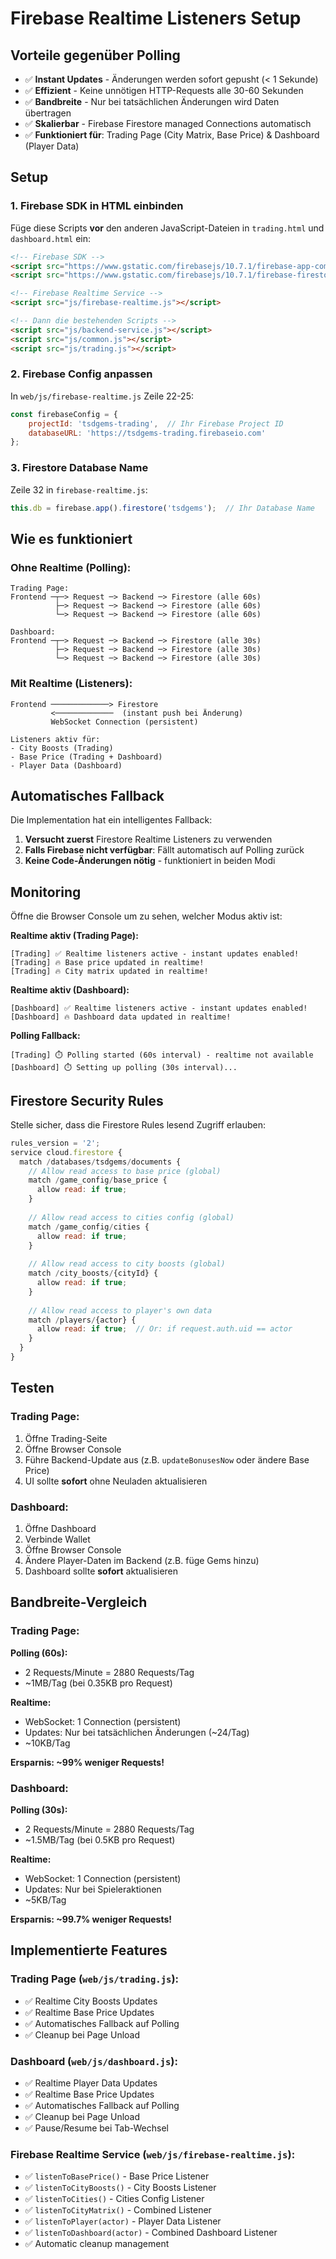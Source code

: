 # Firebase Realtime Listeners Setup

## Vorteile gegenüber Polling

- ✅ **Instant Updates** - Änderungen werden sofort gepusht (< 1 Sekunde)
- ✅ **Effizient** - Keine unnötigen HTTP-Requests alle 30-60 Sekunden
- ✅ **Bandbreite** - Nur bei tatsächlichen Änderungen wird Daten übertragen
- ✅ **Skalierbar** - Firebase Firestore managed Connections automatisch
- ✅ **Funktioniert für**: Trading Page (City Matrix, Base Price) & Dashboard (Player Data)

## Setup

### 1. Firebase SDK in HTML einbinden

Füge diese Scripts **vor** den anderen JavaScript-Dateien in `trading.html` und `dashboard.html` ein:

```html
<!-- Firebase SDK -->
<script src="https://www.gstatic.com/firebasejs/10.7.1/firebase-app-compat.js"></script>
<script src="https://www.gstatic.com/firebasejs/10.7.1/firebase-firestore-compat.js"></script>

<!-- Firebase Realtime Service -->
<script src="js/firebase-realtime.js"></script>

<!-- Dann die bestehenden Scripts -->
<script src="js/backend-service.js"></script>
<script src="js/common.js"></script>
<script src="js/trading.js"></script>
```

### 2. Firebase Config anpassen

In `web/js/firebase-realtime.js` Zeile 22-25:

```javascript
const firebaseConfig = {
    projectId: 'tsdgems-trading',  // Ihr Firebase Project ID
    databaseURL: 'https://tsdgems-trading.firebaseio.com'
};
```

### 3. Firestore Database Name

Zeile 32 in `firebase-realtime.js`:

```javascript
this.db = firebase.app().firestore('tsdgems');  // Ihr Database Name
```

## Wie es funktioniert

### Ohne Realtime (Polling):
```
Trading Page:
Frontend ─┬─> Request ─> Backend ─> Firestore (alle 60s)
          ├─> Request ─> Backend ─> Firestore (alle 60s)
          └─> Request ─> Backend ─> Firestore (alle 60s)

Dashboard:
Frontend ─┬─> Request ─> Backend ─> Firestore (alle 30s)
          ├─> Request ─> Backend ─> Firestore (alle 30s)
          └─> Request ─> Backend ─> Firestore (alle 30s)
```

### Mit Realtime (Listeners):
```
Frontend ─────────────> Firestore
         <─────────────  (instant push bei Änderung)
         WebSocket Connection (persistent)
         
Listeners aktiv für:
- City Boosts (Trading)
- Base Price (Trading + Dashboard)
- Player Data (Dashboard)
```

## Automatisches Fallback

Die Implementation hat ein intelligentes Fallback:

1. **Versucht zuerst** Firestore Realtime Listeners zu verwenden
2. **Falls Firebase nicht verfügbar**: Fällt automatisch auf Polling zurück
3. **Keine Code-Änderungen nötig** - funktioniert in beiden Modi

## Monitoring

Öffne die Browser Console um zu sehen, welcher Modus aktiv ist:

**Realtime aktiv (Trading Page):**
```
[Trading] ✅ Realtime listeners active - instant updates enabled!
[Trading] 🔥 Base price updated in realtime!
[Trading] 🔥 City matrix updated in realtime!
```

**Realtime aktiv (Dashboard):**
```
[Dashboard] ✅ Realtime listeners active - instant updates enabled!
[Dashboard] 🔥 Dashboard data updated in realtime!
```

**Polling Fallback:**
```
[Trading] ⏱️ Polling started (60s interval) - realtime not available
[Dashboard] ⏱️ Setting up polling (30s interval)...
```

## Firestore Security Rules

Stelle sicher, dass die Firestore Rules lesend Zugriff erlauben:

```javascript
rules_version = '2';
service cloud.firestore {
  match /databases/tsdgems/documents {
    // Allow read access to base price (global)
    match /game_config/base_price {
      allow read: if true;
    }
    
    // Allow read access to cities config (global)
    match /game_config/cities {
      allow read: if true;
    }
    
    // Allow read access to city boosts (global)
    match /city_boosts/{cityId} {
      allow read: if true;
    }
    
    // Allow read access to player's own data
    match /players/{actor} {
      allow read: if true;  // Or: if request.auth.uid == actor
    }
  }
}
```

## Testen

### Trading Page:
1. Öffne Trading-Seite
2. Öffne Browser Console
3. Führe Backend-Update aus (z.B. `updateBonusesNow` oder ändere Base Price)
4. UI sollte **sofort** ohne Neuladen aktualisieren

### Dashboard:
1. Öffne Dashboard
2. Verbinde Wallet
3. Öffne Browser Console
4. Ändere Player-Daten im Backend (z.B. füge Gems hinzu)
5. Dashboard sollte **sofort** aktualisieren

## Bandbreite-Vergleich

### Trading Page:
**Polling (60s):**
- 2 Requests/Minute = 2880 Requests/Tag
- ~1MB/Tag (bei 0.35KB pro Request)

**Realtime:**
- WebSocket: 1 Connection (persistent)
- Updates: Nur bei tatsächlichen Änderungen (~24/Tag)
- ~10KB/Tag

**Ersparnis: ~99% weniger Requests!**

### Dashboard:
**Polling (30s):**
- 2 Requests/Minute = 2880 Requests/Tag
- ~1.5MB/Tag (bei 0.5KB pro Request)

**Realtime:**
- WebSocket: 1 Connection (persistent)
- Updates: Nur bei Spieleraktionen
- ~5KB/Tag

**Ersparnis: ~99.7% weniger Requests!**

## Implementierte Features

### Trading Page (`web/js/trading.js`):
- ✅ Realtime City Boosts Updates
- ✅ Realtime Base Price Updates
- ✅ Automatisches Fallback auf Polling
- ✅ Cleanup bei Page Unload

### Dashboard (`web/js/dashboard.js`):
- ✅ Realtime Player Data Updates
- ✅ Realtime Base Price Updates
- ✅ Automatisches Fallback auf Polling
- ✅ Cleanup bei Page Unload
- ✅ Pause/Resume bei Tab-Wechsel

### Firebase Realtime Service (`web/js/firebase-realtime.js`):
- ✅ `listenToBasePrice()` - Base Price Listener
- ✅ `listenToCityBoosts()` - City Boosts Listener
- ✅ `listenToCities()` - Cities Config Listener
- ✅ `listenToCityMatrix()` - Combined Listener
- ✅ `listenToPlayer(actor)` - Player Data Listener
- ✅ `listenToDashboard(actor)` - Combined Dashboard Listener
- ✅ Automatic cleanup management


